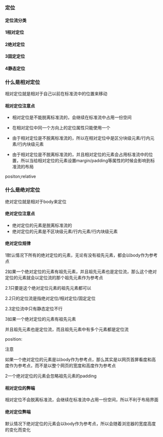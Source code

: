 ### 定位

#### 定位流分类

#### 1相对定位

#### 2绝对定位

#### 3固定定位

#### 4静态定位

### 什么是相对定位

相对定位就是相对于自己以前在标准流中的位置来移动

#### 相对定位注意点

* 相对定位是不能脱离标准流的，会继续在标准流中占用一份空间

* 在相对定位中同一个方向上的定位属性只能使用一个
* 由于相对定位是不脱离标准流的，所以在相对定位中是区分块级元素/行内元素/行内块级元素
* 由于相对定位是不脱离标准流的，并且相对定位的元素会占用标准流中的位置，所以当给相对定位的元素设置margin/padding等属性的时候会影响到标准流的布局

positon;relative

### 什么是绝对定位

绝对定位就是相对于body来定位

#### 绝对定位注意点

* 绝对定位的元素是脱离标准流的
* 绝对定位的元素是不区块级元素/行内元素/行内块级元素

#### 绝对定位规律

1默认情况下所有的绝对定位的元素，无论有没有祖先元素，都会以body作为参考点

2如果一个绝对定位的元素有祖先元素，并且祖先元素也是定位流，那么这个绝对定位的元素就会以定位流的那个祖先元素作为参考点

2.1只要是这个绝对定位元素的祖先元素都可以

2.2只的定位流是指绝对定位/相对定位/固定定位

2.3定位流中只有静态定位不行

3如果一个绝对定位的元素有祖先元素

并且祖先元素也是定位流，而且祖先元素中有多个元素都是定位流

position:

注意

如果一个绝对定位的元素是以body作为参考点，那么其实是以网页首屏看度和高度作为参考点，而不是以整个网页的宽度和高度作为参考点

2一个绝对定位的元素会忽略祖先元素的padding



#### 相对定位的弊端

相对定位不会脱离标准流，会继续在标准流中占用一份空间，所以不利于布局界面

#### 绝对定位弊端

默认情况下绝对定位的元素会以body作为参考点，所以会随着浏览器的宽度高度的变化而变化



